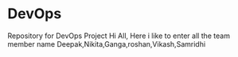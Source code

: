 # DevOps
Repository for DevOps Project
Hi All,
Here i like to enter all the team member name
Deepak,Nikita,Ganga,roshan,Vikash,Samridhi
